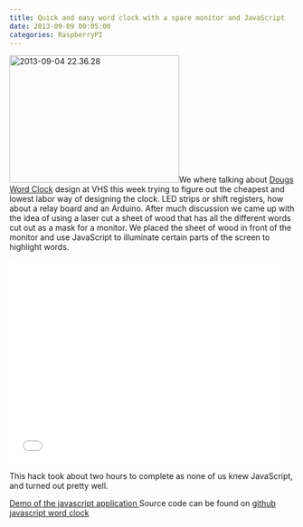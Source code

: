```yaml
---
title: Quick and easy word clock with a spare monitor and JavaScript
date: 2013-09-09 00:05:00
categories: RaspberryPI
---
```

<a href="/public/uploads/2013/09/2013-09-04-22.36.28.jpg"><img class="alignright size-medium wp-image-3447" alt="2013-09-04 22.36.28" src="/public/uploads/2013/09/2013-09-04-22.36.28-300x225.jpg" width="300" height="225" /></a>We where talking about <a href="http://dougswordclock.com/">Dougs Word Clock</a> design at VHS this week trying to figure out the cheapest and lowest labor way of designing the clock. LED strips or shift registers, how about a relay board and an Arduino. After much discussion we came up with the idea of using a laser cut a sheet of wood that has all the different words cut out as a mask for a monitor. We placed the sheet of wood in front of the monitor and use JavaScript to illuminate certain parts of the screen to highlight words.

<iframe src="//www.youtube.com/embed/wbQdQLhIXAw" height="360" width="480" allowfullscreen="" frameborder="0"></iframe>

This hack took about two hours to complete as none of us knew JavaScript, and turned out pretty well.

<a href="http://jsrun.it/Funvill/e6I0">Demo of the javascript application
</a>Source code can be found on <a href="https://github.com/funvill/JavascriptWordClock/blob/master/wordclock.html">github javascript word clock</a>

&nbsp;

&nbsp;
